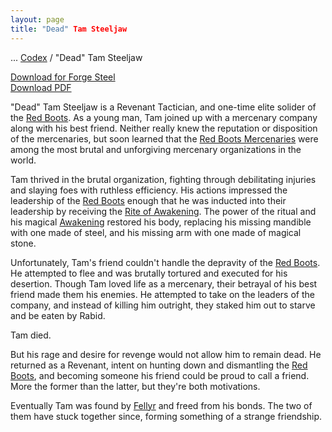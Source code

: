 ```yaml
---
layout: page
title: "Dead" Tam Steeljaw
---
```

<span class="breadcrumbs" markdown="1">... [Codex](/codex) / "Dead" Tam Steeljaw</span>

<div class="download-container"><a class="download-file" href="/assets/forge-steel/_Dead_ Tam Steeljaw.drawsteel-hero"><span class="download-icon"><i class="fa fa-download"></i></span><span class="download-text">Download for Forge Steel</span></a></div>

<div class="download-container"><a class="download-file" href="/assets/forge-steel/_Dead_ Tam Steeljaw.pdf"><span class="download-icon"><i class="fa fa-download"></i></span><span class="download-text">Download PDF</span></a></div>

"Dead" Tam Steeljaw is a Revenant Tactician, and one-time elite solider of the [Red Boots](/codex/organizations/red-boots). As a young man, Tam joined up with a mercenary company along with his best friend. Neither really knew the reputation or disposition of the mercenaries, but soon learned that the [Red Boots Mercenaries](/codex/organizations/red-boots) were among the most brutal and unforgiving mercenary organizations in the world.

Tam thrived in the brutal organization, fighting through debilitating injuries and slaying foes with ruthless efficiency. His actions impressed the leadership of the [Red Boots](/codex/organizations/red-boots) enough that he was inducted into their leadership by receiving the [Rite of Awakening](/codex/the-rite-of-awakening). The power of the ritual and his magical [Awakening](/codex/the-awakened) restored his body, replacing his missing mandible with one made of steel, and his missing arm with one made of magical stone.

Unfortunately, Tam's friend couldn't handle the depravity of the [Red Boots](/codex/organizations/red-boots). He attempted to flee and was brutally tortured and executed for his desertion. Though Tam loved life as a mercenary, their betrayal of his best friend made them his enemies. He attempted to take on the leaders of the company, and instead of killing him outright, they staked him out to starve and be eaten by Rabid.

Tam died.

But his rage and desire for revenge would not allow him to remain dead. He returned as a Revenant, intent on hunting down and dismantling the [Red Boots](/codex/organizations/red-boots), and becoming someone his friend could be proud to call a friend. More the former than the latter, but they're both motivations.

Eventually Tam was found by [Fellyr](/codex/characters/fellyr) and freed from his bonds. The two of them have stuck together since, forming something of a strange friendship.